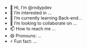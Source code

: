 - 👋 Hi, I’m @rndypdev
- 👀 I’m interested in ...
- 🌱 I’m currently learning Back-end...
- 💞️ I’m looking to collaborate on ...
- 📫 How to reach me ...
- 😄 Pronouns: ...
- ⚡ Fun fact: ...

<!---
rndypdev/rndypdev is a ✨ special ✨ repository because its `README.md` (this file) appears on your GitHub profile.
You can click the Preview link to take a look at your changes.
--->
